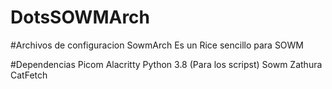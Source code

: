 # DotsSOWMArch

#Archivos de configuracion SowmArch
Es un Rice sencillo para SOWM

#Dependencias
Picom
Alacritty
Python 3.8 (Para los scripst)
Sowm
Zathura
CatFetch
